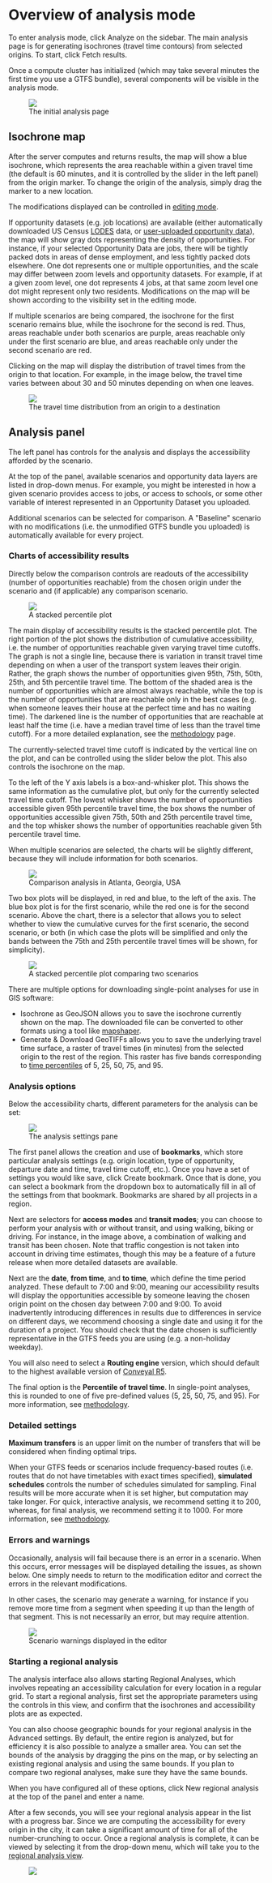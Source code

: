 # Overview of analysis mode

To enter analysis mode, click <span class="ui-icon"><i class="fa fa-area-chart"></i>Analyze</span> on the sidebar.  The main analysis page is for generating isochrones (travel time contours) from selected origins.  To start, click <span class="btn btn-info"><i class="fa fa-refresh"></i> Fetch results</span>.

Once a compute cluster has initialized (which may take several minutes the first time you use a GTFS bundle), several components will be visible in the analysis mode.

<figure>
  <img src="../img/analysis-start.png" />
  <figcaption>The initial analysis page</figcaption>
</figure>

## Isochrone map

After the server computes and returns results, the map will show a blue isochrone, which represents the area reachable within a given travel time (the default is 60 minutes, and it is controlled by the slider in the left panel) from the origin marker. To change the origin of the analysis, simply drag the marker to a new location.

The modifications displayed can be controlled in [editing mode](../edit-scenario/index.html#toggling-display-of-modifications-on-the-map).

If opportunity datasets (e.g. job locations) are available (either automatically downloaded US Census [LODES](https://lehd.ces.census.gov/data/#lodes) data, or [user-uploaded opportunity data](../prepare-inputs/upload-opportunity-data.html)), the map will show gray dots representing the density of opportunities. For instance, if your selected Opportunity Data are jobs, there will be tightly packed dots in areas of dense employment, and less tightly packed dots elsewhere. One dot represents one or multiple opportunities, and the scale may differ between zoom levels and opportunity datasets. For example, if at a given zoom level, one dot represents 4 jobs, at that same zoom level one dot might represent only two residents. Modifications on the map will be shown according to the visibility set in the editing mode.

If multiple scenarios are being compared, the isochrone for the first scenario remains blue, while the isochrone for the second is red. Thus, areas reachable under both scenarios are purple, areas reachable only under the first scenario are blue, and areas reachable only under the second scenario are red.

Clicking on the map will display the distribution of travel times from the origin to that location. For example, in the image below, the travel time varies between about 30 and 50 minutes depending on when one leaves.

<figure>
  <img src="../img/destination-travel-time-distribution.png" />
  <figcaption>The travel time distribution from an origin to a destination</figcaption>
</figure>

## Analysis panel
The left panel has controls for the analysis and displays the accessibility afforded by the scenario.

At the top of the panel, available scenarios and opportunity data layers are listed in drop-down menus. For example, you might be interested in how a given scenario provides access to jobs, or access to schools, or some other variable of interest represented in an Opportunity Dataset you uploaded.

Additional scenarios can be selected for comparison. A "Baseline" scenario with no modifications (i.e. the unmodified GTFS bundle you uploaded) is automatically available for every project.

### Charts of accessibility results
Directly below the comparison controls are readouts of the accessibility (number of opportunities reachable) from the chosen origin under the scenario and (if applicable) any comparison scenario.

<figure>
  <img src="../img/analysis-stacked-percentile.png" />
  <figcaption>A stacked percentile plot</figcaption>
</figure>

The main display of accessibility results is the stacked percentile plot. The right portion of the plot shows the distribution of cumulative accessibility, i.e. the number of opportunities reachable given varying travel time cutoffs. The graph is not a single line, because there is variation in transit travel time depending on when a user of the transport system leaves their origin. Rather, the graph shows the number of opportunities given 95th, 75th, 50th, 25th, and 5th percentile travel time. The bottom of the shaded area is the number of opportunities which are almost always reachable, while the top is the number of opportunities that are reachable only in the best cases (e.g. when someone leaves their house at the perfect time and has no waiting time). The darkened line is the number of opportunities that are reachable at least half the time (i.e. have a median travel   time of less than the travel time cutoff). For a more detailed explanation, see the [methodology](methodology.html) page.

The currently-selected travel time cutoff is indicated by the vertical line on the plot, and can be controlled using the slider below the plot. This also controls the isochrone on the map.

To the left of the Y axis labels is a box-and-whisker plot. This shows the same information as the cumulative plot, but only for the currently selected travel time cutoff. The lowest whisker shows the number of opportunities accessible given 95th percentile travel time, the box shows the number of opportunities accessible given 75th, 50th and 25th percentile travel time, and the top whisker shows the number of opportunities reachable given 5th percentile travel time.

When multiple scenarios are selected, the charts will be slightly different, because they will include information for both scenarios.

<figure>
  <img src="../img/analysis-comparison.png" />
  <figcaption>Comparison analysis in Atlanta, Georgia, USA</figcaption>
</figure>

Two box plots will be displayed, in red and blue, to the left of the axis. The blue box plot is for the first scenario, while the red one is for the second scenario. Above the chart, there is a selector that allows you to select whether to view the cumulative curves for the first scenario, the second scenario, or both (in which case the plots will be simplified and only the bands between the 75th and 25th percentile travel times will be shown, for simplicity).

<figure>
  <img src="../img/stacked-percentile-comparison.png" />
  <figcaption>A stacked percentile plot comparing two scenarios</figcaption>
</figure>

There are multiple options for downloading single-point analyses for use in GIS software:

* <span class="btn btn-info"><i class="fa fa-download"></i> Isochrone as GeoJSON</span> allows you to save the isochrone currently shown on the map.  The downloaded file can be converted to other formats using a tool like [mapshaper](http://mapshaper.org).
* <span class="btn btn-info"><i class="fa fa-globe"></i> Generate & Download GeoTIFFs</span> allows you to save the underlying travel time surface, a raster of travel times (in minutes) from the selected origin to the rest of the region.  This raster has five bands corresponding to [time percentiles](methodology.html#time-percentile) of 5, 25, 50, 75, and 95.

### Analysis options
Below the accessibility charts, different parameters for the analysis can be set:

<figure>
  <img src="../img/analysis-settings.png" />
  <figcaption>The analysis settings pane</figcaption>
</figure>

The first panel allows the creation and use of **bookmarks**, which store particular analysis settings (e.g. origin location, type of opportunity, departure date and time, travel time cutoff, etc.). Once you have a set of settings you would like save, click <span class="btn btn-success"><i class="fa fa-plus"></i> Create bookmark</span>. Once that is done, you can select a bookmark from the dropdown box to automatically fill in all of the settings from that bookmark. Bookmarks are shared by all projects in a region.

Next are selectors for **access modes** and **transit modes**; you can choose to perform your analysis with or without transit, and using walking, biking or driving. For instance, in the image above, a combination of walking and transit has been chosen. Note that traffic congestion is not taken into account in driving time estimates, though this may be a feature of a future release when more detailed datasets are available.

Next are the **date**, **from time**, and **to time**, which define the time period analyzed. These default to 7:00 and 9:00, meaning our accessibility results will display the opportunities accessible by someone leaving the chosen origin point on the chosen day between 7:00 and 9:00. To avoid inadvertently introducing differences in results due to differences in service on different days, we recommend choosing a single date and using it for the duration of a project. You should check that the date chosen is sufficiently representative in the GTFS feeds you are using (e.g. a non-holiday weekday).

You will also need to select a **Routing engine** version, which should default to the highest available version of [Conveyal R5](https://github.com/conveyal/r5).

The final option is the **Percentile of travel time**.  In single-point analyses, this is rounded to one of five pre-defined values (5, 25, 50, 75, and 95).  For more information, see [methodology](methodology.html#time-percentile).

### Detailed settings

**Maximum transfers** is an upper limit on the number of transfers that will be considered when finding optimal trips.  

When your GTFS feeds or scenarios include frequency-based routes (i.e. routes that do not have timetables with exact times specified), **simulated schedules**  controls the number of schedules simulated for sampling. Final results will be more accurate when it is set higher, but computation may take longer. For quick, interactive analysis, we recommend setting it to 200, whereas, for final analysis, we recommend setting it to 1000. For more information, see [methodology](methodology.html).

### Errors and warnings

Occasionally, analysis will fail because there is an error in a scenario. When this occurs, error messages will be displayed detailing the issues, as shown below. One simply needs to return to the modification editor and correct the errors in the relevant modifications.

In other cases, the scenario may generate a warning, for instance if you remove more time from a segment when speeding it up than the length of that segment. This is not necessarily an error, but may require attention.

<figure>
  <img src="../img/scenario-warning.png" />
  <figcaption>Scenario warnings displayed in the editor</figcaption>
</figure>

### Starting a regional analysis
The analysis interface also allows starting Regional Analyses, which involves repeating an accessibility calculation for every location in a regular grid. To start a regional analysis, first set the appropriate parameters using the controls in this view, and confirm that the isochrones and accessibility plots are as expected.

You can also choose geographic bounds for your regional analysis in the Advanced settings. By default, the entire region is analyzed, but for efficiency it is also possible to analyze a smaller area. You can set the bounds of the analysis by dragging the pins on the map, or by selecting an existing regional analysis and using the same bounds. If you plan to compare two regional analyses, make sure they have the same bounds.

When you have configured all of these options, click <span class="btn btn-success"><i class="fa fa-plus"></i> New regional analysis</span> at the top of the panel and enter a name.

After a few seconds, you will see your regional analysis appear in the list with a progress bar. Since we are computing the accessibility for every origin in the city, it can take a significant amount of time for all of the number-crunching to occur. Once a regional analysis is complete, it can be viewed by selecting it from the drop-down menu, which will take you to the [regional analysis view](regional.html).

<figure>
  <img src="../img/regional-progress.png" />
</figure>
